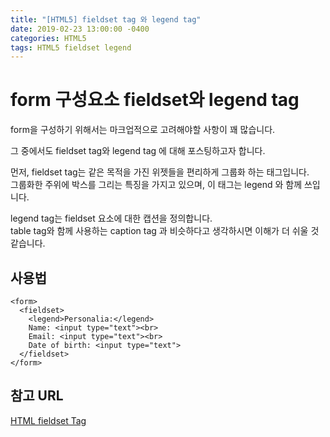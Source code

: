 ```yaml
---
title: "[HTML5] fieldset tag 와 legend tag"
date: 2019-02-23 13:00:00 -0400
categories: HTML5
tags: HTML5 fieldset legend
---
```


form 구성요소 fieldset와 legend tag
=======

form을 구성하기 위해서는 마크업적으로 고려해야할 사항이
꽤 많습니다.

그 중에서도 fieldset tag와 legend tag 에 대해 포스팅하고자 합니다.

먼저, fieldset tag는  같은 목적을 가진 위젯들을 편리하게 그룹화 하는 태그입니다.<br>
그룹화한 주위에 박스를 그리는 특징을 가지고 있으며,
이 태그는 legend 와 함께 쓰입니다.

legend tag는 fieldset 요소에 대한 캡션을 정의합니다. <br>
table tag와 함께 사용하는 caption tag 과 비슷하다고 생각하시면 이해가 더 쉬울 것 같습니다.


사용법
-------

```
<form>
  <fieldset>
    <legend>Personalia:</legend>
    Name: <input type="text"><br>
    Email: <input type="text"><br>
    Date of birth: <input type="text">
  </fieldset>
</form>
```


참고 URL
------
[HTML fieldset Tag](https://www.w3schools.com/tags/tag_fieldset.asp)


